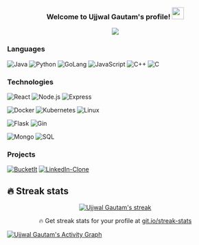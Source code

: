 <h3 align="center">
  Welcome to Ujjwal Gautam's profile!
  <img src="https://media.giphy.com/media/J7fawBXeSAu3e/giphy.gif" width="28">
</h3>

<p align="center">
  <img src="https://freshidea.com/jonah/app/typing-svg/?lines=Full-stack%20web%20and%20app%20developer;Self-taught%20Programmer;%20Company%20Great%20Software%20Laboratory;Always%20learning%20new%20things&center=true&width=380&height=50">
</p>

### Languages

![Java](https://img.shields.io/badge/-Java-000?&logo=Java&logoColor=007396)
![Python](https://img.shields.io/badge/-Python-000?&logo=Python)
![GoLang](https://img.shields.io/badge/-GOLang-000?&logo=go)
![JavaScript](https://img.shields.io/badge/-JavaScript-000?&logo=JavaScript)
![C++](https://img.shields.io/badge/-C++-000?&logo=c%2b%2b&logoColor=00599C)
![C](https://img.shields.io/badge/-C-000?&logo=C)

### Technologies

![React](https://img.shields.io/badge/-React-000?&logo=React)
![Node.js](https://img.shields.io/badge/-Node.js-000?&logo=node.js)
![Express](https://img.shields.io/badge/-Express-000?&logo=Express)

![Docker](https://img.shields.io/badge/-Docker-000?&logo=Docker)
![Kubernetes](https://img.shields.io/badge/-Kubernetes-000?&logo=Kubernetes)
![Linux](https://img.shields.io/badge/-Linux-000?&logo=Linux)

![Flask](https://img.shields.io/badge/-Flask-000?&logo=Flask)
![Gin](https://img.shields.io/badge/-Gin_Framework-000?&logo=go)

![Mongo](https://img.shields.io/badge/-MongoDB-000?&logo=MongoDB)
![SQL](https://img.shields.io/badge/-SQL-000?&logo=MySQL)

### Projects

[![BucketIt](https://img.shields.io/badge/-BucketIt-000?&logo=bitbucket)](https://github.com/ujjwal-97/BucketIt-Frontend)
[![LinkedIn-Clone](https://img.shields.io/badge/-LinkedIn_Clone-000?&logo=linkedin)](https://github.com/ujjwal-97/BucketIt-Frontend)

## 🔥 Streak stats

<p align="center">
  <a href="https://github.com/ujjwal-97/github-readme-streak-stats">
    <img title="🔥 Get streak stats for your profile at git.io/streak-stats" alt="Ujjwal Gautam's streak" src="https://github-readme-streak-stats.herokuapp.com/?user=ujjwal-97&theme=monokai-metallian&hide_border=true"/>
  </a>
  <p align="center">🔥 Get streak stats for your profile at <a href="https://git.io/streak-stats">git.io/streak-stats</a></p>
</p>

<a href="https://github.com/ujjwal-97/github-readme-activity-graph"><img alt="Ujjwal Gautam's Activity Graph" src="https://activity-graph.herokuapp.com/graph?username=ujjwal-97&bg_color=1F222E&color=F8D866&line=F85D7F&point=FFFFFF&hide_border=true" /></a>
